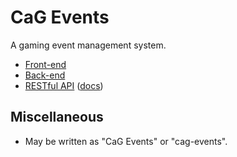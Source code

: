 # CaG Events
A gaming event management system.

- [Front-end](https://github.com/CasualGaming/cag-events-frontend)
- [Back-end](https://github.com/CasualGaming/cag-events-backend)
- [RESTful API](https://github.com/CasualGaming/cag-events-api) ([docs](https://casualgaming.dev/cag-events-api/))

## Miscellaneous
- May be written as "CaG Events" or "cag-events".
